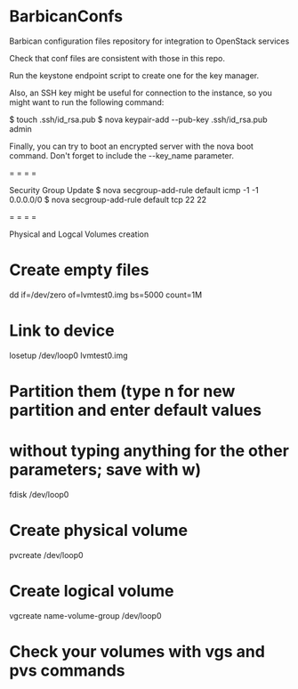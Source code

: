 # BarbicanConfs
Barbican configuration files repository for integration to OpenStack services

Check that conf files are consistent with those in this repo.

Run the keystone endpoint script to create one for the key manager.

Also, an SSH key might be useful for connection to the instance, so you might want to run the following command:

$ touch .ssh/id_rsa.pub
$ nova keypair-add --pub-key .ssh/id_rsa.pub admin

Finally, you can try to boot an encrypted server with the nova boot command. Don't forget to include the --key_name parameter.

= = = =

Security Group Update
$ nova secgroup-add-rule default icmp -1 -1 0.0.0.0/0
$ nova secgroup-add-rule default tcp 22 22

= = = =

Physical and Logcal Volumes creation
# Create empty files
dd if=/dev/zero of=lvmtest0.img bs=5000 count=1M
# Link to device
losetup /dev/loop0 lvmtest0.img
# Partition them (type n for new partition and enter default values 
# without typing anything for the other parameters; save with w)
fdisk /dev/loop0
# Create physical volume
pvcreate /dev/loop0
# Create logical volume
vgcreate name-volume-group /dev/loop0
# Check your volumes with vgs and pvs commands
